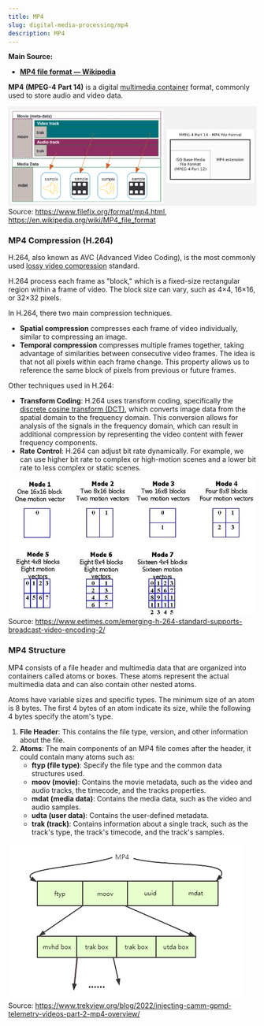 ```yaml
---
title: MP4
slug: digital-media-processing/mp4
description: MP4
---
```


**Main Source:**

- **[MP4 file format — Wikipedia](https://en.wikipedia.org/wiki/MP4_file_format)**

**MP4 (MPEG-4 Part 14)** is a digital [multimedia container](/cs-notes/digital-media-processing/ogg-vorbis#media-container) format, commonly used to store audio and video data.

![MP4 as a multimedia container](./mp4-container.png)  
Source: https://www.filefix.org/format/mp4.html, https://en.wikipedia.org/wiki/MP4_file_format

### MP4 Compression (H.264)

H.264, also known as AVC (Advanced Video Coding), is the most commonly used [lossy video compression](/cs-notes/digital-signal-processing/compression#lossy-compression) standard.

H.264 process each frame as "block," which is a fixed-size rectangular region within a frame of video. The block size can vary, such as 4×4, 16×16, or 32×32 pixels.

In H.264, there two main compression techniques.

- **Spatial compression** compresses each frame of video individually, similar to compressing an image.
- **Temporal compression** compresses multiple frames together, taking advantage of similarities between consecutive video frames. The idea is that not all pixels within each frame change. This property allows us to reference the same block of pixels from previous or future frames.

Other techniques used in H.264:

- **Transform Coding**: H.264 uses transform coding, specifically the [discrete cosine transform (DCT)](/cs-notes/digital-signal-processing/discrete-cosine-transform), which converts image data from the spatial domain to the frequency domain. This conversion allows for analysis of the signals in the frequency domain, which can result in additional compression by representing the video content with fewer frequency components.
- **Rate Control**: H.264 can adjust bit rate dynamically. For example, we can use higher bit rate to complex or high-motion scenes and a lower bit rate to less complex or static scenes.

![MP4 block](./mp4-block.webp)  
Source: https://www.eetimes.com/emerging-h-264-standard-supports-broadcast-video-encoding-2/

### MP4 Structure

MP4 consists of a file header and multimedia data that are organized into containers called atoms or boxes. These atoms represent the actual multimedia data and can also contain other nested atoms.

Atoms have variable sizes and specific types. The minimum size of an atom is 8 bytes. The first 4 bytes of an atom indicate its size, while the following 4 bytes specify the atom's type.

1. **File Header**: This contains the file type, version, and other information about the file.
2. **Atoms**: The main components of an MP4 file comes after the header, it could contain many atoms such as:
   - **ftyp (file type)**: Specify the file type and the common data structures used.
   - **moov (movie)**: Contains the movie metadata, such as the video and audio tracks, the timecode, and the tracks properties.
   - **mdat (media data)**: Contains the media data, such as the video and audio samples.
   - **udta (user data)**: Contains the user-defined metadata.
   - **trak (track)**: Contains information about a single track, such as the track's type, the track's timecode, and the track's samples.

![Structure of MP4 file](./mp4-structure.png)  
Source: https://www.trekview.org/blog/2022/injecting-camm-gpmd-telemetry-videos-part-2-mp4-overview/
